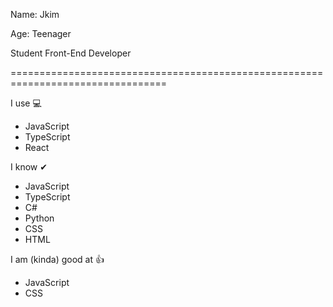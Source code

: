 
Name: Jkim

Age: Teenager

Student Front-End Developer

=================================================================================


I use 💻

- JavaScript
- TypeScript
- React

I know ✔

- JavaScript
- TypeScript
- C#
- Python
- CSS
- HTML

I am (kinda) good at 👍

- JavaScript
- CSS


